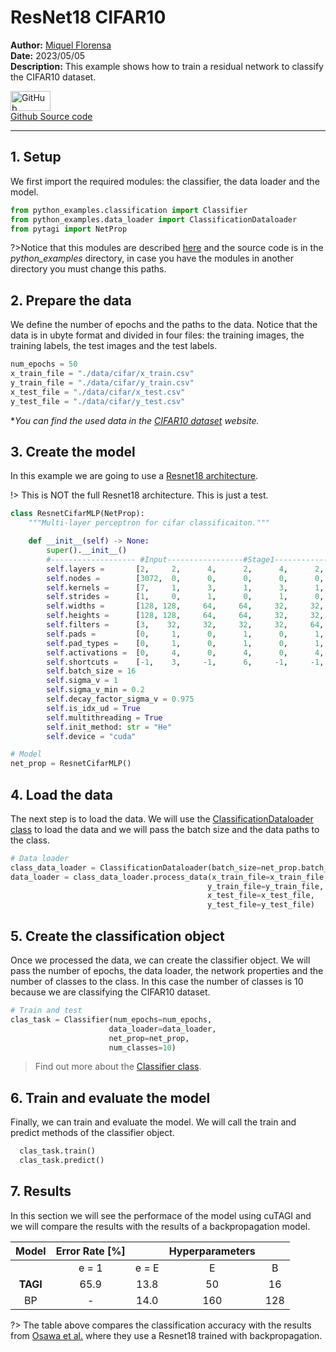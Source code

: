# ResNet18 CIFAR10

**Author:** [Miquel Florensa](https://www.linkedin.com/in/miquel-florensa/)  
**Date:** 2023/05/05  
**Description:** This example shows how to train a residual network to classify the CIFAR10 dataset.

<a href="https://github.com/miquelflorensa/miquelflorensa.github.io/blob/main/code/resnet_cifar10_classification_runner.py" class="github-link">
  <div class="github-icon-container">
    <img src="../../images/GitHub-Mark.png" alt="GitHub" height="32" width="64">
  </div>
  <div class="github-text-container">
    Github Source code
  </div>
</a>

---

## 1. Setup

We first import the required modules: the classifier, the data loader and the model.

```python
from python_examples.classification import Classifier
from python_examples.data_loader import ClassificationDataloader
from pytagi import NetProp

```

?>Notice that this modules are described [here](modules/modules.md) and the source code is in the *python_examples* directory, in case you have the modules in another directory you must change this paths.

## 2. Prepare the data

We define the number of epochs and the paths to the data. Notice that the data is in ubyte format and divided in four files: the training images, the training labels, the test images and the test labels.

```python
num_epochs = 50
x_train_file = "./data/cifar/x_train.csv"
y_train_file = "./data/cifar/y_train.csv"
x_test_file = "./data/cifar/x_test.csv"
y_test_file = "./data/cifar/y_test.csv"
```

**You can find the used data in the [CIFAR10 dataset](https://www.cs.toronto.edu/~kriz/cifar.html) website.*

## 3. Create the model

In this example we are going to use a [Resnet18 architecture](https://arxiv.org/abs/1512.03385).

!> This is NOT the full Resnet18 architecture. This is just a test.

```python
class ResnetCifarMLP(NetProp):
    """Multi-layer perceptron for cifar classificaiton."""

    def __init__(self) -> None:
        super().__init__()
        #------------------- #Input-----------------#Stage1-------------------------#Stage2-------------------------#Stage3-------------------------#Stage4-------------------------#Output---
        self.layers =       [2,     2,      4,      2,      4,      2,      4,      2,      4,      2,      4,      1,      1]
        self.nodes =        [3072,  0,      0,      0,      0,      0,      0,      0,      0,      0,      0,    256,     11]
        self.kernels =      [7,     1,      3,      1,      3,      1,      3,      1,      3,      1,      3,      1,      1]
        self.strides =      [1,     0,      1,      0,      1,      0,      1,      0,      1,      0,      1,      0,      0]
        self.widths =       [128, 128,     64,     64,     32,     32,     16,     16,      8,      8,      4,      1,      1]
        self.heights =      [128, 128,     64,     64,     32,     32,     16,     16,      8,      8,      4,      1,      1]
        self.filters =      [3,    32,     32,     32,     32,     64,     64,    128,    128,    256,    256,      1,      1]
        self.pads =         [0,     1,      0,      1,      0,      1,      0,      1,      0,      1,      0,      1,      0]
        self.pad_types =    [0,     1,      0,      1,      0,      1,      0,      1,      0,      1,      0,      1,      0]
        self.activations =  [0,     4,      0,      4,      0,      4,      0,      4,      0,      4,      0,      4,     12]
        self.shortcuts =    [-1,    3,     -1,      6,     -1,     -1,     -1,      7,     -1,     -1,     -1,     -1,     -1]
        self.batch_size = 16
        self.sigma_v = 1
        self.sigma_v_min = 0.2
        self.decay_factor_sigma_v = 0.975
        self.is_idx_ud = True
        self.multithreading = True
        self.init_method: str = "He"
        self.device = "cuda"
```

```python
# Model
net_prop = ResnetCifarMLP()
```

## 4. Load the data

The next step is to load the data. We will use the [ClassificationDataloader class](modules/data-loader?id=data-loader) to load the data and we will pass the batch size and the data paths to the class.

```python
# Data loader
class_data_loader = ClassificationDataloader(batch_size=net_prop.batch_size)
data_loader = class_data_loader.process_data(x_train_file=x_train_file,
                                            y_train_file=y_train_file,
                                            x_test_file=x_test_file,
                                            y_test_file=y_test_file)
```

## 5. Create the classification object

Once we processed the data, we can create the classifier object. We will pass the number of epochs, the data loader, the network properties and the number of classes to the class. In this case the number of classes is 10 because we are classifying the CIFAR10 dataset.

```python
# Train and test
clas_task = Classifier(num_epochs=num_epochs,
                      data_loader=data_loader,
                      net_prop=net_prop,
                      num_classes=10)
```

> Find out more about the [Classifier class](modules/classifier.md).

## 6. Train and evaluate the model

Finally, we can train and evaluate the model. We will call the train and predict methods of the classifier object.

```python
  clas_task.train()
  clas_task.predict()
```

## 7. Results

In this section we will see the performace of the model using cuTAGI and we will compare the results with the results of a backpropagation model.

|  Model   | Error Rate [%] |       | Hyperparameters |       |
| :------: | :------------: | :---: | :-------------: | :---: |
|          |     e = 1      | e = E |        E        |   B   |
| **TAGI** |      65.9      | 13.8  |       50        |  16   |
|    BP    |       -        | 14.0  |       160       |  128  |

?> The table above compares the classification accuracy with the results from [Osawa et al.](https://www.researchgate.net/publication/333650027_Practical_Deep_Learning_with_Bayesian_Principles) where they use a Resnet18 trained with backpropagation.
